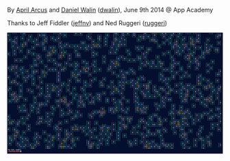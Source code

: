 By [April Arcus](https://github.com/AprilArcus) and [Daniel Walin](http://latin.thejaggedhedgehog.com/about.html) ([dwalin](https://github.com/dwalin1/AAw2d1)), June 9th 2014 @ App Academy

Thanks to Jeff Fiddler ([jeffnv](https://github.com/jeffnv)) and Ned Ruggeri ([ruggeri](https://github.com/ruggeri))

![](loss_shot.png)
